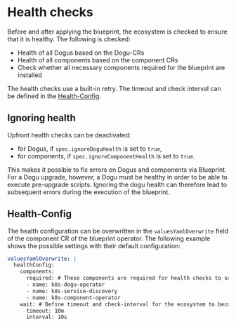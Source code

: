 # Health checks

Before and after applying the blueprint, the ecosystem is checked to ensure that it is healthy.
The following is checked:
- Health of all Dogus based on the Dogu-CRs
- Health of all components based on the component CRs
- Check whether all necessary components required for the blueprint are installed

The health checks use a built-in retry.
The timeout and check interval can be defined in the [Health-Config](#health-config).

## Ignoring health

Upfront health checks can be deactivated:
- for Dogus, if `spec.ignoreDoguHealth` is set to `true`,
- for components, if `spec.ignoreComponentHealth` is set to `true`.

This makes it possible to fix errors on Dogus and components via Blueprint.
For a Dogu upgrade, however, a Dogu must be healthy in order to be able to execute pre-upgrade scripts.
Ignoring the dogu health can therefore lead to subsequent errors during the execution of the blueprint.

## Health-Config

The health configuration can be overwritten in the `valuesYamlOverwrite` field of the component CR of the blueprint operator.
The following example shows the possible settings with their default configuration:

```yaml
valuesYamlOverwrite: |
  healthConfig:
    components:
      required: # These components are required for health checks to succeed.
      - name: k8s-dogu-operator
      - name: k8s-service-discovery
      - name: k8s-component-operator
    wait: # Define timeout and check-interval for the ecosystem to become healthy.
      timeout: 10m
      interval: 10s
```
